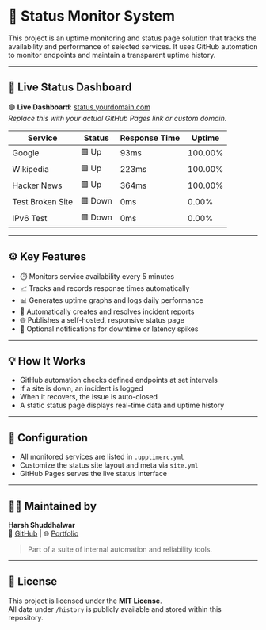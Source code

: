 # 🚀 Status Monitor System

This project is an uptime monitoring and status page solution that tracks the availability and performance of selected services. It uses GitHub automation to monitor endpoints and maintain a transparent uptime history.

---

## 📡 Live Status Dashboard

🟢 **Live Dashboard**: [status.yourdomain.com](https://status.yourdomain.com)  
_Replace this with your actual GitHub Pages link or custom domain._

| Service           | Status | Response Time | Uptime   |
|-------------------|--------|----------------|----------|
| Google            | 🟩 Up  | 93ms           | 100.00%  |
| Wikipedia         | 🟩 Up  | 223ms          | 100.00%  |
| Hacker News       | 🟩 Up  | 364ms          | 100.00%  |
| Test Broken Site  | 🟥 Down| 0ms            | 0.00%    |
| IPv6 Test         | 🟥 Down| 0ms            | 0.00%    |

---

## ⚙️ Key Features

- ⏱️ Monitors service availability every 5 minutes
- 📈 Tracks and records response times automatically
- 📊 Generates uptime graphs and logs daily performance
- 📝 Automatically creates and resolves incident reports
- 🌐 Publishes a self-hosted, responsive status page
- 🔔 Optional notifications for downtime or latency spikes

---

## 💡 How It Works

- GitHub automation checks defined endpoints at set intervals
- If a site is down, an incident is logged
- When it recovers, the issue is auto-closed
- A static status page displays real-time data and uptime history

---

## 📁 Configuration

- All monitored services are listed in `.upptimerc.yml`
- Customize the status site layout and meta via `site.yml`
- GitHub Pages serves the live status interface

---

## 🧑‍💻 Maintained by

**Harsh Shuddhalwar**  
🔗 [GitHub](https://github.com/HarshTCP1111) | 🌐 [Portfolio](https://yourdomain.com)

> Part of a suite of internal automation and reliability tools.

---

## 📄 License

This project is licensed under the **MIT License**.  
All data under `/history` is publicly available and stored within this repository.
